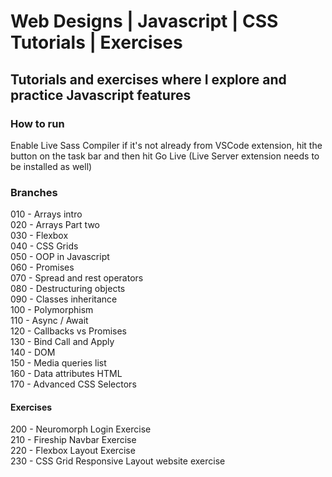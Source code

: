 # Web Designs | Javascript | CSS Tutorials | Exercises

## Tutorials and exercises where I explore and practice Javascript features

### How to run

 Enable Live Sass Compiler if it's not already from VSCode extension, hit the button on the task bar and then hit Go Live (Live Server extension needs to be installed as well)

### Branches  

010 - Arrays intro  
020 - Arrays Part two  
030 - Flexbox  
040 - CSS Grids  
050 - OOP in Javascript  
060 - Promises  
070 - Spread and rest operators  
080 - Destructuring objects  
090 - Classes inheritance  
100 - Polymorphism  
110 - Async / Await  
120 - Callbacks vs Promises  
130 - Bind Call and Apply  
140 - DOM  
150 - Media queries list  
160 - Data attributes HTML  
170 - Advanced CSS Selectors  

#### Exercises

200 - Neuromorph Login Exercise  
210 - Fireship Navbar Exercise  
220 - Flexbox Layout Exercise  
230 - CSS Grid Responsive Layout website exercise  